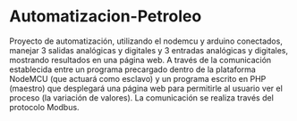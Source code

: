 # Automatizacion-Petroleo
Proyecto de automatización, utilizando el nodemcu y arduino conectados, manejar 3 salidas analógicas y digitales y 3 entradas analógicas y digitales, mostrando resultados en una página web. 
 A través de la comunicación establecida entre un programa precargado dentro de la plataforma NodeMCU (que actuará como esclavo) y un programa escrito en PHP (maestro) que desplegará una página web para permitirle al usuario ver el proceso (la variación de valores). 
 La comunicación se realiza  través del protocolo Modbus.
